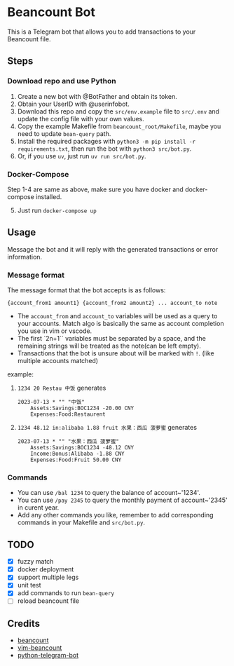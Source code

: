 # Beancount Bot

This is a Telegram bot that allows you to add transactions to your Beancount file.

## Steps

### Download repo and use Python

1. Create a new bot with @BotFather and obtain its token.
2. Obtain your UserID with @userinfobot.
3. Download this repo and copy the `src/env.example` file to `src/.env` and update the config file with your own values.
4. Copy the example Makefile from `beancount_root/Makefile`, maybe you need to update `bean-query` path.
5. Install the required packages with `python3 -m pip install -r requirements.txt`, then run the bot with `python3 src/bot.py`.
5. Or, if you use `uv`, just run `uv run src/bot.py`.

### Docker-Compose
Step 1-4 are same as above, make sure you have docker and docker-compose installed.

5. Just run `docker-compose up`

## Usage

Message the bot and it will reply with the generated transactions or error information.

### Message format

The message format that the bot accepts is as follows:

`{account_from1 amount1} {account_from2 amount2} ... account_to note`

- The `account_from` and `account_to` variables will be used as a query to your accounts. Match algo is basically the same as account completion you use in vim or vscode.
- The first `2n+1`` variables must be separated by a space, and the remaining strings will be treated as the note(can be left empty).
- Transactions that the bot is unsure about will be marked with `!`. (like multiple accounts matched)

example:

1. `1234 20 Restau 中饭` generates

    ```
    2023-07-13 * "" "中饭"
        Assets:Savings:BOC1234 -20.00 CNY
        Expenses:Food:Restaurent
    ```

2. `1234 48.12 in:alibaba 1.88 fruit 水果：西瓜 菠萝蜜` generates

    ```
    2023-07-13 * "" "水果：西瓜 菠萝蜜"
        Assets:Savings:BOC1234 -48.12 CNY
        Income:Bonus:Alibaba -1.88 CNY
        Expenses:Food:Fruit 50.00 CNY
    ```

### Commands

- You can use `/bal 1234` to query the balance of account~'1234'.
- You can use `/pay 2345` to query the monthly payment of account~'2345' in curent year.
- Add any other commands you like, remember to add corresponding commands in your Makefile and `src/bot.py`.

## TODO

- [x] fuzzy match
- [x] docker deployment
- [x] support multiple legs
- [x] unit test
- [x] add commands to run `bean-query`
- [ ] reload beancount file

## Credits
- [beancount](https://github.com/beancount/beancount)
- [vim-beancount](https://github.com/nathangrigg/vim-beancount)
- [python-telegram-bot](https://github.com/python-telegram-bot/python-telegram-bot)